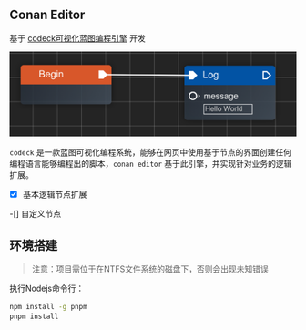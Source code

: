 ## Conan Editor

基于 [codeck可视化蓝图编程引擎](https://github.com/moonrailgun/codeck) 开发

![](./website/docs/concept/img/connection.png)

`codeck` 是一款蓝图可视化编程系统，能够在网页中使用基于节点的界面创建任何编程语言能够编程出的脚本，`conan editor` 基于此引擎，并实现针对业务的逻辑扩展。

-[x] 基本逻辑节点扩展

-[] 自定义节点

## 环境搭建

> 注意：项目需位于在NTFS文件系统的磁盘下，否则会出现未知错误

执行Nodejs命令行：

```bash
npm install -g pnpm
pnpm install
```